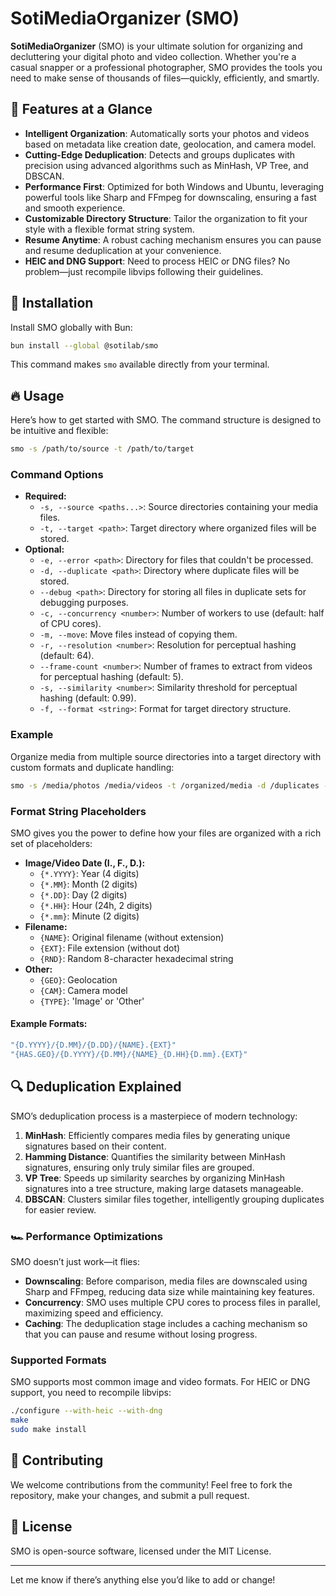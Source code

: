 # SotiMediaOrganizer (SMO)

**SotiMediaOrganizer** (SMO) is your ultimate solution for organizing and decluttering your digital photo and video collection. Whether you're a casual snapper or a professional photographer, SMO provides the tools you need to make sense of thousands of files—quickly, efficiently, and smartly.

## 🚀 Features at a Glance

- **Intelligent Organization**: Automatically sorts your photos and videos based on metadata like creation date, geolocation, and camera model.
- **Cutting-Edge Deduplication**: Detects and groups duplicates with precision using advanced algorithms such as MinHash, VP Tree, and DBSCAN.
- **Performance First**: Optimized for both Windows and Ubuntu, leveraging powerful tools like Sharp and FFmpeg for downscaling, ensuring a fast and smooth experience.
- **Customizable Directory Structure**: Tailor the organization to fit your style with a flexible format string system.
- **Resume Anytime**: A robust caching mechanism ensures you can pause and resume deduplication at your convenience.
- **HEIC and DNG Support**: Need to process HEIC or DNG files? No problem—just recompile libvips following their guidelines.

## 🌟 Installation

Install SMO globally with Bun:

```bash
bun install --global @sotilab/smo
```

This command makes `smo` available directly from your terminal.

## 🔥 Usage

Here’s how to get started with SMO. The command structure is designed to be intuitive and flexible:

```bash
smo -s /path/to/source -t /path/to/target
```

### Command Options

- **Required:**
  - `-s, --source <paths...>`: Source directories containing your media files.
  - `-t, --target <path>`: Target directory where organized files will be stored.
- **Optional:**
  - `-e, --error <path>`: Directory for files that couldn't be processed.
  - `-d, --duplicate <path>`: Directory where duplicate files will be stored.
  - `--debug <path>`: Directory for storing all files in duplicate sets for debugging purposes.
  - `-c, --concurrency <number>`: Number of workers to use (default: half of CPU cores).
  - `-m, --move`: Move files instead of copying them.
  - `-r, --resolution <number>`: Resolution for perceptual hashing (default: 64).
  - `--frame-count <number>`: Number of frames to extract from videos for perceptual hashing (default: 5).
  - `-s, --similarity <number>`: Similarity threshold for perceptual hashing (default: 0.99).
  - `-f, --format <string>`: Format for target directory structure.

### Example

Organize media from multiple source directories into a target directory with custom formats and duplicate handling:

```bash
smo -s /media/photos /media/videos -t /organized/media -d /duplicates -e /errors --move --format "{D.YYYY}/{D.MM}/{D.DD}/{NAME}.{EXT}"
```

### Format String Placeholders

SMO gives you the power to define how your files are organized with a rich set of placeholders:

- **Image/Video Date (I., F., D.):**
  - `{*.YYYY}`: Year (4 digits)
  - `{*.MM}`: Month (2 digits)
  - `{*.DD}`: Day (2 digits)
  - `{*.HH}`: Hour (24h, 2 digits)
  - `{*.mm}`: Minute (2 digits)
- **Filename:**
  - `{NAME}`: Original filename (without extension)
  - `{EXT}`: File extension (without dot)
  - `{RND}`: Random 8-character hexadecimal string
- **Other:**
  - `{GEO}`: Geolocation
  - `{CAM}`: Camera model
  - `{TYPE}`: 'Image' or 'Other'

#### Example Formats:

```bash
"{D.YYYY}/{D.MM}/{D.DD}/{NAME}.{EXT}"
"{HAS.GEO}/{D.YYYY}/{D.MM}/{NAME}_{D.HH}{D.mm}.{EXT}"
```

## 🔍 Deduplication Explained

SMO’s deduplication process is a masterpiece of modern technology:

1. **MinHash**: Efficiently compares media files by generating unique signatures based on their content.
2. **Hamming Distance**: Quantifies the similarity between MinHash signatures, ensuring only truly similar files are grouped.
3. **VP Tree**: Speeds up similarity searches by organizing MinHash signatures into a tree structure, making large datasets manageable.
4. **DBSCAN**: Clusters similar files together, intelligently grouping duplicates for easier review.

### 🏎️ Performance Optimizations

SMO doesn’t just work—it flies:

- **Downscaling**: Before comparison, media files are downscaled using Sharp and FFmpeg, reducing data size while maintaining key features.
- **Concurrency**: SMO uses multiple CPU cores to process files in parallel, maximizing speed and efficiency.
- **Caching**: The deduplication stage includes a caching mechanism so that you can pause and resume without losing progress.

### Supported Formats

SMO supports most common image and video formats. For HEIC or DNG support, you need to recompile libvips:

```bash
./configure --with-heic --with-dng
make
sudo make install
```

## 🤝 Contributing

We welcome contributions from the community! Feel free to fork the repository, make your changes, and submit a pull request.

## 📝 License

SMO is open-source software, licensed under the MIT License.

---

Let me know if there’s anything else you’d like to add or change!
